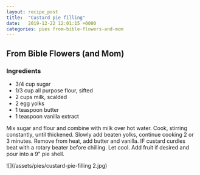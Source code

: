 ```yaml
---
layout: recipe_post
title:  "Custard pie filling"
date:   2019-12-22 12:01:15 +0000
categories: pies from-bible-flowers-and-mom
---
```


## From Bible Flowers (and Mom)
### Ingredients
* 3/4 cup sugar
* 1/3 cup all purpose flour, sifted
* 2 cups milk, scalded
* 2 egg yolks
* 1 teaspoon butter
* 1 teaspoon vanilla extract

 Mix sugar and flour and combine with milk over hot water. Cook, stirring constantly, until thickened. Slowly add beaten yolks, continue cooking 2 or 3 minutes. Remove from heat, add butter and vanilla. IF custard curdles beat with a rotary beater before chilling. Let cool. Add fruit if desired and pour into a 9" pie shell.


![](/assets/pies/custard-pie-filling 2.jpg)